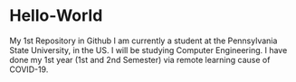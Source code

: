 # Hello-World
My 1st Repository in Github
I am currently a student at the Pennsylvania State University, in the US. I will be studying Computer Engineering. I have done my
1st year (1st and 2nd Semester) via remote learning cause of COVID-19.
